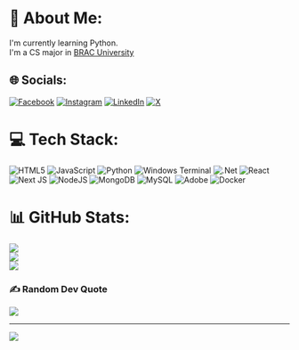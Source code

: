# 💫 About Me:
I'm currently learning Python.<br>I'm a CS major in [BRAC University](https://www.bracu.ac.bd/)


## 🌐 Socials:
[![Facebook](https://img.shields.io/badge/Facebook-%231877F2.svg?logo=Facebook&logoColor=white)](https://facebook.com/rakkhosh.007) [![Instagram](https://img.shields.io/badge/Instagram-%23E4405F.svg?logo=Instagram&logoColor=white)](https://instagram.com/_rakkhosh) [![LinkedIn](https://img.shields.io/badge/LinkedIn-%230077B5.svg?logo=linkedin&logoColor=white)](https://linkedin.com/in/meherul-hasan-sabbir-586941243) [![X](https://img.shields.io/badge/X-black.svg?logo=X&logoColor=white)](https://x.com/MeherulHSabbir) 

# 💻 Tech Stack:
![HTML5](https://img.shields.io/badge/html5-%23E34F26.svg?style=for-the-badge&logo=html5&logoColor=white) ![JavaScript](https://img.shields.io/badge/javascript-%23323330.svg?style=for-the-badge&logo=javascript&logoColor=%23F7DF1E) ![Python](https://img.shields.io/badge/python-3670A0?style=for-the-badge&logo=python&logoColor=ffdd54) ![Windows Terminal](https://img.shields.io/badge/Windows%20Terminal-%234D4D4D.svg?style=for-the-badge&logo=windows-terminal&logoColor=white) ![.Net](https://img.shields.io/badge/.NET-5C2D91?style=for-the-badge&logo=.net&logoColor=white) ![React](https://img.shields.io/badge/react-%2320232a.svg?style=for-the-badge&logo=react&logoColor=%2361DAFB) ![Next JS](https://img.shields.io/badge/Next-black?style=for-the-badge&logo=next.js&logoColor=white) ![NodeJS](https://img.shields.io/badge/node.js-6DA55F?style=for-the-badge&logo=node.js&logoColor=white) ![MongoDB](https://img.shields.io/badge/MongoDB-%234ea94b.svg?style=for-the-badge&logo=mongodb&logoColor=white) ![MySQL](https://img.shields.io/badge/mysql-%2300000f.svg?style=for-the-badge&logo=mysql&logoColor=white) ![Adobe](https://img.shields.io/badge/adobe-%23FF0000.svg?style=for-the-badge&logo=adobe&logoColor=white) ![Docker](https://img.shields.io/badge/docker-%230db7ed.svg?style=for-the-badge&logo=docker&logoColor=white)
# 📊 GitHub Stats:
![](https://github-readme-stats.vercel.app/api?username=GeekRover&theme=dark&hide_border=false&include_all_commits=false&count_private=false)<br/>
![](https://github-readme-streak-stats.herokuapp.com/?user=GeekRover&theme=dark&hide_border=false)<br/>
![](https://github-readme-stats.vercel.app/api/top-langs/?username=GeekRover&theme=dark&hide_border=false&include_all_commits=false&count_private=false&layout=compact)

### ✍️ Random Dev Quote
![](https://quotes-github-readme.vercel.app/api?type=horizontal&theme=radical)

---
[![](https://visitcount.itsvg.in/api?id=GeekRover&icon=0&color=0)](https://visitcount.itsvg.in)

<!-- Proudly created with GPRM ( https://gprm.itsvg.in ) -->
